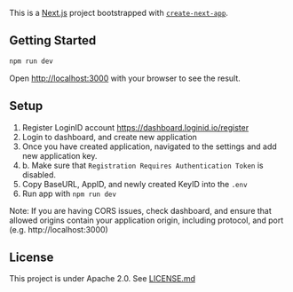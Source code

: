 This is a [Next.js](https://nextjs.org/) project bootstrapped with [`create-next-app`](https://github.com/vercel/next.js/tree/canary/packages/create-next-app).

## Getting Started

```bash
npm run dev
```

Open [http://localhost:3000](http://localhost:3000) with your browser to see the result.

## Setup

1. Register LoginID account https://dashboard.loginid.io/register
2. Login to dashboard, and create new application
3. Once you have created application, navigated to the settings and add new application key.
3. b. Make sure that `Registration Requires Authentication Token` is disabled.
4. Copy BaseURL, AppID, and newly created KeyID into the `.env`
5. Run app with `npm run dev`

Note: If you are having CORS issues, check dashboard, and ensure that allowed origins contain your application origin, including protocol, and port (e.g. http://localhost:3000)

## License

This project is under Apache 2.0. See [LICENSE.md](./LICENSE.md)
